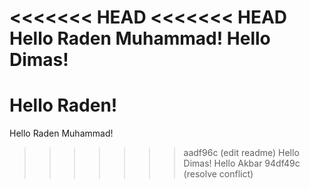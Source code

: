<<<<<<< HEAD
<<<<<<< HEAD
Hello Raden Muhammad!
Hello Dimas!
=======
Hello Raden!
=======
Hello Raden Muhammad!
>>>>>>> aadf96c (edit readme)
Hello Dimas!
Hello Akbar
>>>>>>> 94df49c (resolve conflict)

